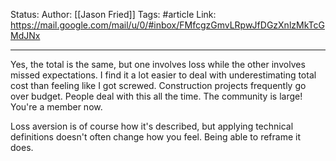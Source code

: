 Status:
Author: [[Jason Fried]]
Tags: #article 
Link: https://mail.google.com/mail/u/0/#inbox/FMfcgzGmvLRpwJfDGzXnlzMkTcGMdJNx
***
Yes, the total is the same, but one involves loss while the other involves missed expectations. I find it a lot easier to deal with underestimating total cost than feeling like I got screwed. Construction projects frequently go over budget. People deal with this all the time. The community is large! You're a member now.  
  
Loss aversion is of course how it's described, but applying technical definitions doesn't often change how you feel. Being able to reframe it does.